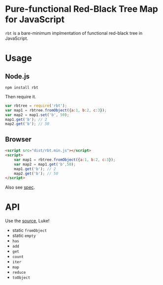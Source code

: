# Pure-functional Red-Black Tree Map for JavaScript

`rbt` is a bare-minimum implmentation of functional red-black tree in
JavaScript.

# Usage

## Node.js

~~~shell
npm install rbt
~~~

Then require it.

~~~javascript
var rbtree = require('rbt');
var map1 = rbtree.fromObject({a:1, b:2, c:3});
var map2 = map1.set('b', 50);
map1.get('b'); // 2
map2.get('b'); // 50
~~~

## Browser

~~~html
<script src="dist/rbt.min.js"></script>
<script>
    var map1 = rbtree.fromObject({a:1, b:2, c:3});
    var map2 = map1.get('b',50);
    map1.get('b'); // 2
    map2.get('b'); // 50
</script>
~~~

Also see [spec](spec/rbt.spec.js).

# API

Use the [source](rbt.js), Luke!

- static `fromObject`
- static `empty`
- `has`
- `add`
- `get`
- `count`
- `iter`
- `map`
- `reduce`
- `toObject`
